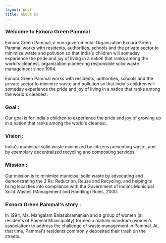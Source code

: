 ```yaml
---
layout: post
title: About Us
---
```


### Welcome to Exnora Green Pammal

Exnora Green Pammal, a non-governmental Organization Exnora Green Pammal works with residents, authorities, schools and the private sector to minimize waste and pollution so that India's children will someday experience the pride and joy of living in a nation that ranks among the world's cleanest. organization pioneering responsible solid waste management since 1994.

Exnora Green Pammal works with residents, authorities, schools and the private sector to minimize waste and pollution so that India's children will someday experience the pride and joy of living in a nation that ranks among the world's cleanest.

### Goal :
Our goal is for India's children to experience the pride and joy of growing up in a nation that ranks among the world's cleanest.

### Vision :
India's municipal solid waste minimized by citizens preventing waste, and by exemplary decentralized recycling and composting services.

### Mission :
Our mission is to minimize municipal solid waste by advocating and demonstrating the 3 Rs: Reduction, Reuse and Recycling, and helping to bring localities into compliance with the Government of India's Municipal Solid Wastes (Management and Handling) Rules, 2000.

### Exnora Green Pammal's story :
In 1994, Ms. Mangalam Balasubramanian and a group of women (all residents of Pammal Municipality) formed a mahalir mandram (women's association) to address the challenge of waste management in Pammal. At that time, Pammal's residents commonly deposited their trash on the streets.
